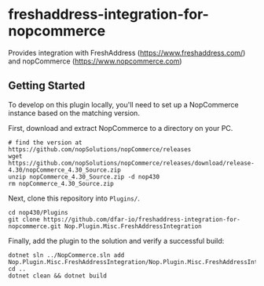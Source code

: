 # freshaddress-integration-for-nopcommerce
Provides integration with FreshAddress (https://www.freshaddress.com/) and nopCommerce (https://www.nopcommerce.com)

## Getting Started

To develop on this plugin locally, you'll need to set up a NopCommerce instance based on the matching version.

First, download and extract NopCommerce to a directory on your PC.

````
# find the version at https://github.com/nopSolutions/nopCommerce/releases
wget https://github.com/nopSolutions/nopCommerce/releases/download/release-4.30/nopCommerce_4.30_Source.zip
unzip nopCommerce_4.30_Source.zip -d nop430
rm nopCommerce_4.30_Source.zip
````

Next, clone this repository into `Plugins/`.

````
cd nop430/Plugins
git clone https://github.com/dfar-io/freshaddress-integration-for-nopcommerce.git Nop.Plugin.Misc.FreshAddressIntegration
````

Finally, add the plugin to the solution and verify a successful build:

````
dotnet sln ../NopCommerce.sln add Nop.Plugin.Misc.FreshAddressIntegration/Nop.Plugin.Misc.FreshAddressIntegration.csproj
cd ..
dotnet clean && dotnet build
````